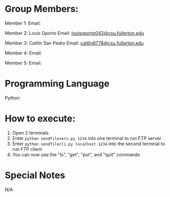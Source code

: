 # Group Members:
Member 1: 
Email:

Member 2: Louis Oporto
Email: louisoporto042@csu.fullerton.edu

Member 3: Caitlin San Pedro
Email: caitlin8778@csu.fullerton.edu

Member 4:
Email: 

Member 5:
Email:

# Programming Language
Python

# How to execute:
1. Open 2 terminals
2. Enter ```python sendfileserv.py 1234``` into one terminal to run FTP server
3. Enter ```python sendfilecli.py localhost 1234``` into the second terminal to run FTP client
4. You can now use the "ls", "get", "put", and "quit" commands

# Special Notes
N/A